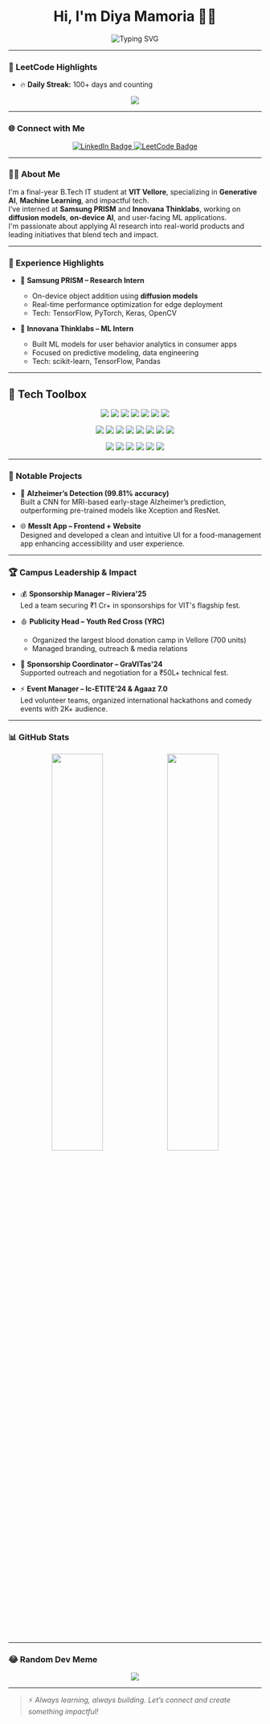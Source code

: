 <h1 align="center">Hi, I'm Diya Mamoria 👩‍💻</h1>

<p align="center">
  <img src="https://readme-typing-svg.demolab.com?font=Fira+Code&weight=500&size=22&duration=3000&pause=1000&color=F24A72&center=true&vCenter=true&width=800&lines=Final+Year+IT+Student+@+VIT+Vellore;Generative+AI+%7C+Deep+Learning+%7C+ML+Engineering;Microsoft+%7C+Samsung+PRISM+%7C+Innovana+Thinklabs;Leadership+%7C+Tech+Research+%7C+Always+Curious" alt="Typing SVG" />
</p>

---

### 🧠 LeetCode Highlights

- 🔥 **Daily Streak:** 100+ days and counting  

<p align="center">
  <img src="https://leetcard.jacoblin.cool/diyamamoria?theme=dark&font=Source+Code+Pro&ext=contest" />
</p>

---

### 🌐 Connect with Me

<p align="center">
  <a href="https://linkedin.com/in/diya-mamoria" target="_blank">
    <img src="https://img.shields.io/badge/LinkedIn-blue?style=for-the-badge&logo=linkedin&logoColor=white" alt="LinkedIn Badge"/>
  </a>
  <a href="https://leetcode.com/diyamamoria/" target="_blank">
    <img src="https://img.shields.io/badge/LeetCode-FFA116?style=for-the-badge&logo=leetcode&logoColor=black" alt="LeetCode Badge"/>
  </a>
</p>

---

### 👩‍🎓 About Me

I'm a final-year B.Tech IT student at **VIT Vellore**, specializing in **Generative AI**, **Machine Learning**, and impactful tech.  
I’ve interned at **Samsung PRISM** and **Innovana Thinklabs**, working on **diffusion models**, **on-device AI**, and user-facing ML applications.  
I'm passionate about applying AI research into real-world products and leading initiatives that blend tech and impact.

---

### 💼 Experience Highlights

- 🎯 **Samsung PRISM – Research Intern**  
  - On-device object addition using **diffusion models**  
  - Real-time performance optimization for edge deployment  
  - Tech: TensorFlow, PyTorch, Keras, OpenCV

- 🤖 **Innovana Thinklabs – ML Intern**  
  - Built ML models for user behavior analytics in consumer apps  
  - Focused on predictive modeling, data engineering  
  - Tech: scikit-learn, TensorFlow, Pandas

---

## 🧰 Tech Toolbox

<p align="center">
  <img src="https://img.shields.io/badge/Python-3776AB?style=for-the-badge&logo=python&logoColor=white"/>
  <img src="https://img.shields.io/badge/C++-00599C?style=for-the-badge&logo=c%2B%2B&logoColor=white"/>
  <img src="https://img.shields.io/badge/C%23-239120?style=for-the-badge&logo=c-sharp&logoColor=white"/>
  <img src="https://img.shields.io/badge/Java-007396?style=for-the-badge&logo=java&logoColor=white"/>
  <img src="https://img.shields.io/badge/JavaScript-F7DF1E?style=for-the-badge&logo=javascript&logoColor=black"/>
  <img src="https://img.shields.io/badge/HTML-E34F26?style=for-the-badge&logo=html5&logoColor=white"/>
  <img src="https://img.shields.io/badge/SQL-4479A1?style=for-the-badge&logo=postgresql&logoColor=white"/>
</p>

<p align="center">
  <img src="https://img.shields.io/badge/TensorFlow-FF6F00?style=for-the-badge&logo=tensorflow&logoColor=white"/>
  <img src="https://img.shields.io/badge/PyTorch-EE4C2C?style=for-the-badge&logo=pytorch&logoColor=white"/>
  <img src="https://img.shields.io/badge/Keras-D00000?style=for-the-badge&logo=keras&logoColor=white"/>
  <img src="https://img.shields.io/badge/OpenCV-5C3EE8?style=for-the-badge&logo=opencv&logoColor=white"/>
  <img src="https://img.shields.io/badge/scikit--learn-F7931E?style=for-the-badge&logo=scikitlearn&logoColor=white"/>
  <img src="https://img.shields.io/badge/Pandas-150458?style=for-the-badge&logo=pandas&logoColor=white"/>
  <img src="https://img.shields.io/badge/Jupyter-F37626?style=for-the-badge&logo=jupyter&logoColor=white"/>
  <img src="https://img.shields.io/badge/Google%20Colab-F9AB00?style=for-the-badge&logo=googlecolab&logoColor=black"/>
</p>

<p align="center">
  <img src="https://img.shields.io/badge/Visual%20Studio-5C2D91?style=for-the-badge&logo=visualstudio&logoColor=white"/>
  <img src="https://img.shields.io/badge/Flask-000000?style=for-the-badge&logo=flask&logoColor=white"/>
  <img src="https://img.shields.io/badge/Git-F05032?style=for-the-badge&logo=git&logoColor=white"/>
  <img src="https://img.shields.io/badge/GitHub-181717?style=for-the-badge&logo=github&logoColor=white"/>
  <img src="https://img.shields.io/badge/Tableau-E97627?style=for-the-badge&logo=tableau&logoColor=white"/>
  <img src="https://img.shields.io/badge/Excel-217346?style=for-the-badge&logo=microsoft-excel&logoColor=white"/>
</p>

---

### 🌟 Notable Projects

- 🧠 **Alzheimer’s Detection (99.81% accuracy)**  
  Built a CNN for MRI-based early-stage Alzheimer’s prediction, outperforming pre-trained models like Xception and ResNet.

- 🌐 **MessIt App – Frontend + Website**  
  Designed and developed a clean and intuitive UI for a food-management app enhancing accessibility and user experience.

---

### 🏆 Campus Leadership & Impact

- 💰 **Sponsorship Manager – Riviera'25**  
  Led a team securing ₹1 Cr+ in sponsorships for VIT's flagship fest.

- 🩸 **Publicity Head – Youth Red Cross (YRC)**  
  - Organized the largest blood donation camp in Vellore (700 units)  
  - Managed branding, outreach & media relations

- 🤝 **Sponsorship Coordinator – GraVITas'24**  
  Supported outreach and negotiation for a ₹50L+ technical fest.

- ⚡ **Event Manager – Ic-ETITE’24 & Agaaz 7.0**  
  Led volunteer teams, organized international hackathons and comedy events with 2K+ audience.

---

### 📊 GitHub Stats

<p align="center">
  <img src="https://github-readme-stats.vercel.app/api?username=diya31111&show_icons=true&theme=radical" width="45%" />
  <img src="https://github-readme-streak-stats.herokuapp.com/?user=diya31111&theme=radical" width="45%" />
</p>

---


### 😂 Random Dev Meme

<p align="center">
  <img src="https://readme-jokes.vercel.app/api?hideBorder&theme=radical&bgColor=%230d1117&textColor=%23fff" />
</p>

---

> ⚡ *Always learning, always building. Let’s connect and create something impactful!*
